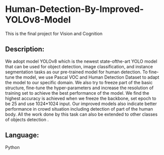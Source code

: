 # Human-Detection-By-Improved-YOLOv8-Model
This is the final project for Vision and Cognition

## Description:
We adopt model YOLOv8 which is the newest state-ofthe-art YOLO model that can be used for object detection,
image classification, and instance segmentation tasks as our
pre-trained model for human detection. To fine-tune the
model, we use Pascal VOC and Human Detection Dataset to
adapt the model to our specific domain. We also try to freeze
part of the basic structure, fine-tune the hyper-parameters
and increase the resolution of training set to achieve the
best performance of the model. We find the highest accuracy is achieved when we freeze the backbone, set epoch
to be 25 and use 1024*1024 input. Our improved models
also indicate better performance in crowd situation including detection of part of the human body. All the work done
by this task can also be extended to other classes of objects
detection .

## Language:
Python
